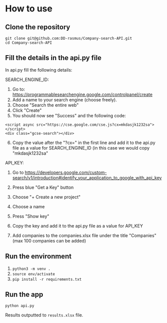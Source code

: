 # How to use

## Clone the repository
```
git clone git@github.com:DD-rasmus/Company-search-API.git
cd Company-search-API
```

## Fill the details in the api.py file
In api.py fill the following details:

SEARCH_ENGINE_ID:
1. Go to: https://programmablesearchengine.google.com/controlpanel/create
2. Add a name to your search engine (choose freely).
3. Choose "Search the entire web"
4. Click "Create"
5. You should now see "Success" and the following code:
```
<script async src="https://cse.google.com/cse.js?cx=mkdasjk1232sa">
</script>
<div class="gcse-search"></div>
```
6. Copy the value after the "?cx=" in the first line and add it to the api.py file as a value for SEARCH_ENGINE_ID (in this case we would copy "mkdasjk1232sa"

API_KEY:
1. Go to https://developers.google.com/custom-search/v1/introduction#identify_your_application_to_google_with_api_key
2. Press blue "Get a Key" button
3. Choose "+ Create a new project"
4. Choose a name
5. Press "Show key"
6. Copy the key and add it to the api.py file as a value for API_KEY

2. Add companies to the companies.xlsx file under the title "Companies" (max 100 companies can be added)

## Run the environment
1. `python3 -m venv .`
2. `source env/activate`
3. `pip install -r requirements.txt`

## Run the app
`python api.py`

Results outputted to `results.xlsx` file.

